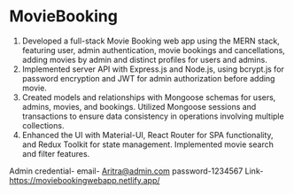 # MovieBooking
1. Developed a full-stack Movie Booking web app using the MERN stack, featuring user, admin authentication, movie bookings and cancellations, adding movies by admin and distinct profiles for users and admins.
2. Implemented server API with Express.js and Node.js, using bcrypt.js for password encryption and JWT for admin authorization before adding movie.
3. Created models and relationships with Mongoose schemas for users, admins, movies, and bookings. Utilized Mongoose sessions and transactions to ensure data consistency in operations involving multiple collections.
4. Enhanced the UI with Material-UI, React Router for SPA functionality, and Redux Toolkit for state management. Implemented movie search and filter features.
   

Admin credential- email- Aritra@admin.com password-1234567
Link- https://moviebookingwebapp.netlify.app/

